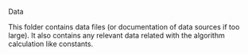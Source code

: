 Data

This folder contains data files (or documentation of data sources if too large). 
It also contains any relevant data related with the algorithm calculation like constants.
